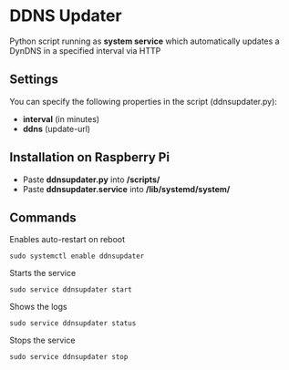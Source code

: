 # DDNS Updater
Python script running as __system service__ which automatically updates a DynDNS in a specified interval via HTTP

## Settings
You can specify the following properties in the script (ddnsupdater.py):
- __interval__ (in minutes)
- __ddns__ (update-url)

## Installation on Raspberry Pi
- Paste **ddnsupdater.py** into **/scripts/**
- Paste **ddnsupdater.service** into **/lib/systemd/system/**

## Commands
Enables auto-restart on reboot
```
sudo systemctl enable ddnsupdater
```
Starts the service
```
sudo service ddnsupdater start
```
Shows the logs
```
sudo service ddnsupdater status
```
Stops the service
```
sudo service ddnsupdater stop
```
